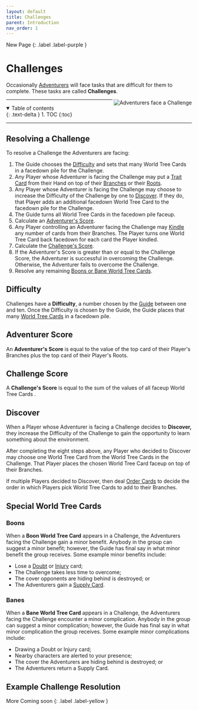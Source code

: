 ```yaml
---
layout: default
title: Challenges
parent: Introduction
nav_order: 1
---
```


<div markdown="1">
New Page
{: .label .label-purple }
</div>

# Challenges



Occasionally [Adventurers](Basics#Adventurer) will face tasks that are difficult for them to complete. These tasks are called **Challenges**.

<img align="right" src="https://plerpsandplerps.github.io/Sprouting-Tales/Art_Challenge.png" alt="Adventurers face a Challenge">

---

<details open markdown="block">
  <summary>
    Table of contents
  </summary>
  {: .text-delta }
1. TOC
{:toc}
</details>

---

## Resolving a Challenge

To resolve a Challenge the Adventurers are facing:
1. The Guide chooses the [Difficulty](Challenges#Difficulty) and sets that many World Tree Cards in a facedown pile for the Challenge. 
2. Any Player whose Adventurer is facing the Challenge may put a [Trait Card](TraitCards) from their Hand on top of their [Branches](CardZones#Branches) or their [Roots](CardZones#Roots).
2. Any Player whose Adventurer is facing the Challenge may choose to increase the Difficulty of the Challenge by one to [Discover](Challenges#Discover). If they do, that Player adds an additional facedown World Tree Card to the facedown pile for the Challenge.
3. The Guide turns all World Tree Cards in the facedown pile faceup.
4. Calculate an [Adventurer's Score](Challenges#Adventurer-Score). 
6. Any Player controlling an Adventurer facing the Challenge may [Kindle](CardZones#Kindling) any number of cards from their Branches. The Player turns one World Tree Card back facedown for each card the Player kindled.
7. Calculate the [Challenge's Score](Challenges#Challenge-Score).
8. If the Adventurer's Score is greater than or equal to the Challenge Score, the Adventurer is successful in overcoming the Challenge. Otherwise, the Adventurer fails to overcome the Challenge. 
9. Resolve any remaining [Boons or Bane World Tree Cards](Challenges#Special-World-Tree-Cards). 

## Difficulty

Challenges have a **Difficulty**, a number chosen by the [Guide](Basics#Guide) between one and ten. Once the Difficulty is chosen by the Guide, the Guide places that many [World Tree Cards](WorldTreeCards) in a facedown pile. 

## Adventurer Score

An **Adventurer's Score** is equal to the value of the top card of their Player's Branches plus the top card of their Player's Roots. 

## Challenge Score

A **Challenge's Score** is equal to the sum of the values of all faceup World Tree Cards .

## Discover

When a Player whose Adventurer is facing a Challenge decides to **Discover,** they increase the Difficulty of the Challenge to gain the opportunity to learn something about the environment. 

After completing the eight steps above, any Player who decided to Discover may choose one World Tree Card from the World Tree Cards in the Challenge. That Player places the chosen World Tree Card faceup on top of their Branches. 

If multiple Players decided to Discover, then deal [Order Cards](OrderCards) to decide the order in which Players pick World Tree Cards to add to their Branches. 

## Special World Tree Cards

### Boons

When a **Boon World Tree Card** appears in a Challenge, the Adventurers facing the Challenge gain a minor benefit. Anybody in the group can suggest a minor benefit; however, the Guide has final say in what minor benefit the group receives. Some example minor benefits include:
- Lose a [Doubt](ConsequenceCards#Doubt) or [Injury](ConsequenceCards#Injury) card; 
- The Challenge takes less time to overcome;
- The cover opponents are hiding behind is destroyed; or
- The Adventurers gain a [Supply Card](GearandSupplyCards#Supply-Cards). 

### Banes

When a **Bane World Tree Card** appears in a Challenge, the Adventurers facing the Challenge encounter a minor complication. Anybody in the group can suggest a minor complication; however, the Guide has final say in what minor complication the group receives. Some example minor complications include: 
- Drawing a Doubt or Injury card;
- Nearby characters are alerted to your presence;
- The cover the Adventurers are hiding behind is destroyed; or
- The Adventurers return a Supply Card. 

## Example Challenge Resolution

<div markdown="1">
More Coming soon
{: .label .label-yellow }
</div>